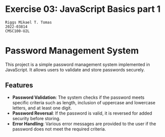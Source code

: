 # Exercise 03: JavaScript Basics part 1
    Riggs Mikael T. Tomas
    2022-03814
    CMSC100-U2L
# Password Management System

This project is a simple password management system implemented in JavaScript. It allows users to validate and store passwords securely.

## Features

- **Password Validation**: The system checks if the password meets specific criteria such as length, inclusion of uppercase and lowercase letters, and at least one digit.
- **Password Reversal**: If the password is valid, it is reversed for added security before storing.
- **Error Handling**: Various error messages are provided to the user if the password does not meet the required criteria.
